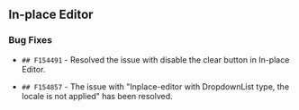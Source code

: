 ##  In-place Editor

###    Bug Fixes

- `## F154491` - Resolved the issue with disable the clear button in In-place Editor.

- `## F154857` - The issue with "Inplace-editor with DropdownList type, the locale is not applied" has been resolved.

